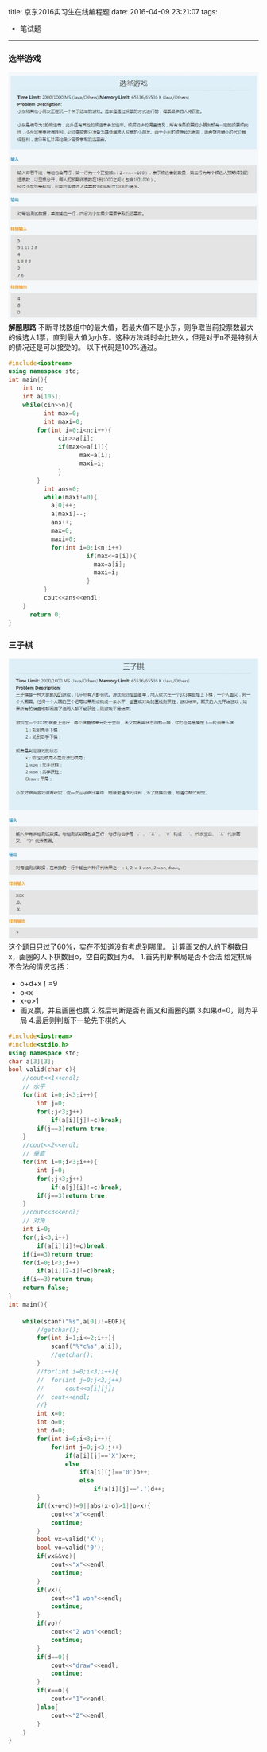 title: 京东2016实习生在线编程题
date: 2016-04-09 23:21:07
tags:
- 笔试题
---
### **选举游戏**
![](/img/jd-1.png)
**解题思路**
不断寻找数组中的最大值，若最大值不是小东，则争取当前投票数最大的候选人1票，直到最大值为小东。这种方法耗时会比较久，但是对于n不是特别大的情况还是可以接受的。
以下代码是100%通过。
```c++
#include<iostream>
using namespace std;
int main(){
	int n;
    int a[105];
    while(cin>>n){
          int max=0;
          int maxi=0;
    	for(int i=0;i<n;i++){
              cin>>a[i];
              if(max<=a[i]){
                    max=a[i];
                    maxi=i;
              }
        }
          int ans=0;
          while(maxi!=0){
     		a[0]++;
            a[maxi]--;
            ans++;
            max=0;
            maxi=0;
            for(int i=0;i<n;i++)
                      if(max<=a[i]){
                      	max=a[i];
                        maxi=i;
                      }
          }
          cout<<ans<<endl;
    }
      return 0;
}
```

### **三子棋**
![](/img/jd-2.PNG)
这个题目只过了60%，实在不知道没有考虑到哪里。
计算画叉的人的下棋数目x，画圈的人下棋数目o，空白的数目为d。
1.首先判断棋局是否不合法
给定棋局不合法的情况包括：
+ o+d+x！=9
+ o<x
+ x-o>1
+ 画叉赢，并且画圈也赢
2.然后判断是否有画叉和画圈的赢
3.如果d=0，则为平局
4.最后则判断下一轮先下棋的人

```c++
#include<iostream>
#include<stdio.h>
using namespace std;
char a[3][3];
bool valid(char c){
	//cout<<1<<endl;
	// 水平
	for(int i=0;i<3;i++){
		int j=0;
		for(;j<3;j++)
			if(a[i][j]!=c)break;
		if(j==3)return true;
	}
	//cout<<2<<endl;
	// 垂直
	for(int i=0;i<3;i++){
		int j=0;
		for(;j<3;j++)
			if(a[j][i]!=c)break;
		if(j==3)return true;
	}
	//cout<<3<<endl;
	// 对角
	int i=0;
	for(;i<3;i++)
		if(a[i][i]!=c)break;
	if(i==3)return true;
	for(i=0;i<3;i++)
		if(a[i][2-i]!=c)break;
	if(i==3)return true;
	return false;
}
int main(){
	
	while(scanf("%s",a[0])!=EOF){
		//getchar();
		for(int i=1;i<=2;i++){
			scanf("%*c%s",a[i]);
			//getchar();
		}
		//for(int i=0;i<3;i++){
		//	for(int j=0;j<3;j++)
		//		cout<<a[i][j];
		//	cout<<endl;
		//}
		int x=0;
		int o=0;
		int d=0;
		for(int i=0;i<3;i++){
			for(int j=0;j<3;j++)
				if(a[i][j]=='X')x++;
				else
					if(a[i][j]=='0')o++;
					else
						if(a[i][j]=='.')d++;
		}
		if((x+o+d)!=9||abs(x-o)>1||o>x){
			cout<<"x"<<endl;
			continue;
		}
		bool vx=valid('X');
		bool vo=valid('0');
		if(vx&&vo){
			cout<<"x"<<endl;
			continue;
		}
		if(vx){
			cout<<"1 won"<<endl;
			continue;
		}
		if(vo){
			cout<<"2 won"<<endl;
			continue;
		}
		if(d==0){
			cout<<"draw"<<endl;
			continue;
		}
		if(x==o){
			cout<<"1"<<endl;
		}else{
			cout<<"2"<<endl;
		}
	}
}
```